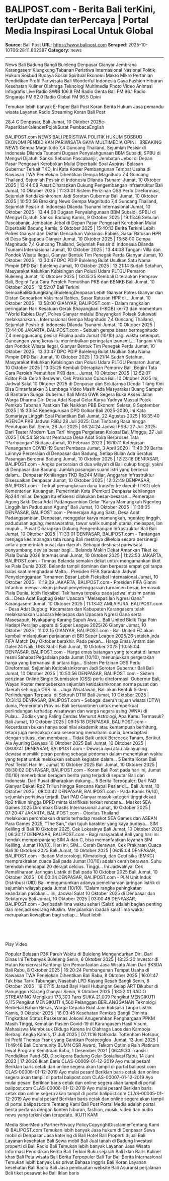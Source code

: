 # BALIPOST.com - Berita Bali terKini, terUpdate dan terPercaya | Portal Media Inspirasi Local Untuk Global

**Source**: Bali Post
**URL**: https://www.balipost.com
**Scraped**: 2025-10-10T06:28:11.802387
**Category**: news

---

News
Bali
Badung
Bangli
Buleleng
Denpasar
Gianyar
Jembrana
Karangasem
Klungkung
Tabanan
Peristiwa
Internasional
Nasional
Politik
Hukum
Sosbud
Budaya
Sosial
Spiritual
Ekonomi
Makro
Mikro
Pertanian
Pendidikan
Profil
Pariwisata
Bali Wonderful Indonesia
Gaya
Fashion
Hiburan
Kesehatan
Kuliner
Olahraga
Teknologi
Multimedia
Photo
Video
Animasi
Infografis
Live
Radio SWIB 106.8 FM
Radio Genta Bali FM 96.1
Radio Singaraja FM 92.0
Radio Global FM 96.5
Opini

Temukan lebih banyak
E-Paper Bali Post
Koran
Berita Hukum
Jasa pemandu wisata
Layanan Radio Streaming
Koran Bali Post

28.4 C
Denpasar, Bali
Jumat, 10 Oktober 2025e-PaperIklanKalenderPojokSurat PembacaEnglish
   
BALIPOST.com
NEWS
BALI
PERISTIWA
POLITIK
HUKUM
SOSBUD
EKONOMI
PENDIDIKAN
PARIWISATA
GAYA
MULTIMEDIA
OPINI
 
BREAKING NEWS
Gempa Magnitudo 7,4 Guncang Thailand, Sejumlah Pesisir di Indonesia Dilanda Tsunami
Dugaan Penyalahgunaan BBM Subsidi, SPBU di Mengwi Dijatuhi Sanksi
Sebulan Pascabanjir, Jembatan Jebol di Depan Pasar Pengosari Kerobokan Mulai Diperbaiki
Soal Aspirasi Belasan Gubernur Terkait TKD, Ini Kata Koster
Pembangunan Tempat Usaha di Kawasan TWA Penelokan Dihentikan
Gempa Magnitudo 7,4 Guncang Thailand, Sejumlah Pesisir di Indonesia Dilanda Tsunami
Jumat, 10 Oktober 2025 | 13:44:08
Pusat Diharapkan Dukung Pengembangan Infrastruktur Bali
Jumat, 10 Oktober 2025 | 11:33:01
Sistem Perizinan OSS Perlu Direformasi, Sejumlah Ketidaksinkronan Jadi Sorotan Gubernur Bali
Jumat, 10 Oktober 2025 | 10:50:56
Breaking News
Gempa Magnitudo 7,4 Guncang Thailand, Sejumlah Pesisir di Indonesia Dilanda Tsunami
Internasional Jumat, 10 Oktober 2025 | 13:44:08
Dugaan Penyalahgunaan BBM Subsidi, SPBU di Mengwi Dijatuhi Sanksi
Badung Kamis, 9 Oktober 2025 | 19:15:46
Sebulan Pascabanjir, Jembatan Jebol di Depan Pasar Pengosari Kerobokan Mulai Diperbaiki
Badung Kamis, 9 Oktober 2025 | 15:40:13
Berita Terkini
Lebih
Polres Gianyar dan Distan Gencarkan Vaksinasi Rabies, Sasar Ratusan HPR di Desa Singapadu
Gianyar Jumat, 10 Oktober 2025 | 13:58:00
Gempa Magnitudo 7,4 Guncang Thailand, Sejumlah Pesisir di Indonesia Dilanda Tsunami
Internasional Jumat, 10 Oktober 2025 | 13:44:08
Tangani Villa dan Pondok Wisata Ilegal, Gianyar Bentuk Tim Penegak Perda
Gianyar Jumat, 10 Oktober 2025 | 13:30:47
DPC PDIP Buleleng Bulat Usulkan Satu Nama Pimpin DPD Bali
Buleleng Jumat, 10 Oktober 2025 | 13:21:14
Sudah Setahun, Masyarakat Keluhkan Kebisingan dan Polusi Udara PLTGU Pemaron
Buleleng Jumat, 10 Oktober 2025 | 13:05:25
Kembali Diterapkan Pemprov Bali, Begini Tata Cara Peroleh Pemutihan PKB dan BBNKB
Bali Jumat, 10 Oktober 2025 | 12:52:07
Bali Terkini
SemuaBaliBadungBangliBulelengDenpasarLebih
Gianyar
Polres Gianyar dan Distan Gencarkan Vaksinasi Rabies, Sasar Ratusan HPR di...
Jumat, 10 Oktober 2025 | 13:58:00
GIANYAR, BALIPOST.com - Dalam rangkaian peringatan Hari Kesatuan Gerak Bhayangkari (HKGB) ke-73 dan momentum "World Rabies Day", Polres Gianyar melalui Bhayangkari Polsek Sukawati melaksanakan...
Internasional
Gempa Magnitudo 7,4 Guncang Thailand, Sejumlah Pesisir di Indonesia Dilanda Tsunami
Jumat, 10 Oktober 2025 | 13:44:08
JAKARTA, BALIPOST.com - Sebuah gempa besar bermagnitudo 7,4 mengguncang pesisir Filipina pada Jumat (10/10) pagi waktu setempat. Guncangan yang keras itu menimbulkan peringatan tsunami,...
Tangani Villa dan Pondok Wisata Ilegal, Gianyar Bentuk Tim Penegak Perda
Jumat, 10 Oktober 2025 | 13:30:47
DPC PDIP Buleleng Bulat Usulkan Satu Nama Pimpin DPD Bali
Jumat, 10 Oktober 2025 | 13:21:14
Sudah Setahun, Masyarakat Keluhkan Kebisingan dan Polusi Udara PLTGU Pemaron
Jumat, 10 Oktober 2025 | 13:05:25
Kembali Diterapkan Pemprov Bali, Begini Tata Cara Peroleh Pemutihan PKB dan...
Jumat, 10 Oktober 2025 | 12:52:07
Editor Pick
Cerah Berawan, Cek Prakiraan Cuaca Bali 10 Oktober 2025
Ini, Jadwal Salat 10 Oktober 2025 di Denpasar dan Sekitarnya
Denda Tilang Kini Bisa Dimanfaatkan 3 Lembaga
Video
Masih Ada Masyarakat Buang Sampah di Bantaran Sungai
Gubernur Bali Minta GWK Segera Buka Akses Jalan Warga Dharma Giri
Desa Adat Kapal Gelar Karya Yadnya Massal
Pojok
Pemkab Tabanan Pastikan Tak Naikkan PBB
Ekonomi Selasa, 9 September 2025 | 15:33:54
Kepengurusan DPD Golkar Bali 2025-2030, Ini Kata Sumarjaya Linggih Soal Pelantikan
Bali Jumat, 22 Agustus 2025 | 16:35:40
AGENDA PKB
Jadwal FSBJ 28 Juli 2025: Dari Timbang Rasa hingga Penutupan
Bali Senin, 28 Juli 2025 | 06:24:24
Jadwal FSBJ 27 Juli 2025: Dari Teater Modern ‘Les Tari’ hingga Pergelaran Kolosal
Bali Minggu, 27 Juli 2025 | 06:54:59
Surat Pembaca
Desa Adat Soka Berproses Tata ”Parhyangan”
Budaya Jumat, 10 Februari 2023 | 16:10:11
Ketegasan Penanganan COVID-19
Surat Pembaca Jumat, 3 April 2020 | 11:40:39
Berita Lainnya
Perceraian di Denpasar dan Badung, Setiap Bulan Ada Seratus Pasangan Bercerai
Badung Jumat, 10 Oktober 2025 | 12:23:18
DENPASAR, BALIPOST.com - Angka perceraian di dua wilayah di Bali cukup tinggi, yakni di Denpasar dan Badung. Jumlah pasangan suami istri yang bercerai dalam...
Denpasar Kehilangan TKD Rp244 Miliar, Anggaran Infrastruktur Disesuaikan
Denpasar Jumat, 10 Oktober 2025 | 12:02:49
DENPASAR, BALIPOST.com - Terkait pemangkasan dana transfer ke daerah (TKD) oleh Kementerian Keuangan, Pemerintah Kota (Pemkot) Denpasar kehilangan Rp244 miliar. Dengan itu efisiensi dilakukan besar-besaran...
Pemerajan Agung Sakti Desa Adat Padangsambian Gelar “Karya Mamungkah Ngenteg Linggih lan Padudusan Agung”
Bali Jumat, 10 Oktober 2025 | 11:38:05
DENPASAR, BALIPOST.com - Pemerajan Agung Sakti, Desa Adat Padangsambian, Denpasar, menggelar karya mamungkah, ngenteg linggih, padudusan agung, menawaratna, tawur walik sumpah utama, melaspas, lan mupuk...
Pusat Diharapkan Dukung Pengembangan Infrastruktur Bali
Bali Jumat, 10 Oktober 2025 | 11:33:01
DENPASAR, BALIPOST.com - Tantangan menjaga kesimbangan tata ruang Bali mestinya dikelola secara bersinergi antara pemerintah pusat dan daerah. Sebagai destinasi pariwisata penyumbang devisa besar bagi...
Belanda Makin Dekat Amankan Tiket ke Piala Dunia 2026
Internasional Jumat, 10 Oktober 2025 | 11:23:53
JAKARTA, BALIPOST.com - Timnas Belanda semakin dekat untuk mengamankan tiket ke Piala Dunia 2026. Belanda tampil dominan dan berpesta empat gol tanpa balas saat menghadapi Malta...
Presiden FIFA Sarankan Jadwal Penyelenggaraan Turnamen Besar Lebih Fleksibel
Internasional Jumat, 10 Oktober 2025 | 11:19:09
JAKARTA, BALIPOST.com - Presiden FIFA Gianni Infantino menyarankan jadwal penyelenggaraan turnamen besar, termasuk Piala Dunia, lebih fleksibel. Tak hanya terpaku pada jadwal musim panas di...
Desa Adat Bugbug Gelar Upacara ’’Melaspas lan Ngresi Gana’’
Karangasem Jumat, 10 Oktober 2025 | 11:13:42
AMLAPURA, BALIPOST.com - Desa Adat Bugbug, Kecamatan dan Kabupaten Karangasem telah melaksanakan Upacara Melaspas dan Upacara Ngresi Gana serta Masesapuh, Nyakapang Karang Sapuh Awu,...
Bali United Bidik Tiga Poin Hadapi Persijap Jepara di Super League 2025/26
Gianyar Jumat, 10 Oktober 2025 | 11:02:15
GIANYAR, BALIPOST.com - Bali United FC akan kembali melanjutkan perjalanan di BRI Super League 2025/26 setelah jeda FIFA Match Day Oktober berakhir. Pada pekan...
Harga Emas Antam dan Galeri24 Naik, UBS Stabil
Bali Jumat, 10 Oktober 2025 | 10:55:04
DENPASAR, BALIPOST.com - Harga emas batangan yang tercatat di laman resmi Sahabat Pegadaian pada Jumat (10/10), menunjukkan pergerakan harga yang bervariasi di antara tiga...
Sistem Perizinan OSS Perlu Direformasi, Sejumlah Ketidaksinkronan Jadi Sorotan Gubernur Bali
Bali Jumat, 10 Oktober 2025 | 10:50:56
DENPASAR, BALIPOST.com - Sistem perizinan Online Single Submission (OSS) perlu direformasi. Gubernur Bali, Wayan Koster membeberkan sejumlah ketidaksinkronan norma pusat dan daerah sehingga OSS ini...
Jaga Wisatawan, Bali akan Bentuk Sistem Perlindungan Terpadu  di Seluruh DTW
Bali Jumat, 10 Oktober 2025 | 10:31:12
DENPASAR, BALIPOST.com - Sebagai daerah tujuan wisata (DTW) dunia, Pemerintah Provinsi Bali berkomitmen untuk memperkuat perlindungan terhadap wisatawan dan warga negara asing (WNA) di Pulau...
Zodiak yang Paling Cerdas Menurut Astrologi, Apa Kamu Termasuk?
Bali Jumat, 10 Oktober 2025 | 09:15:18
DENPASAR, BALIPOST.com - Kecerdasan bukan hanya soal nilai akademik atau kemampuan berhitung, tetapi juga mencakup cara seseorang memahami dunia, beradaptasi dengan situasi, dan membaca...
Tidak Baik untuk Bercocok Tanam, Berikut Ala Ayuning Dewasa 10 Oktober 2025
Bali Jumat, 10 Oktober 2025 | 09:00:41
DENPASAR, BALIPOST.com - Dewasa ayu atau ala ayuning dewasa memiliki peran penting sebagai pedoman dalam menentukan waktu yang tepat untuk melakukan sebuah kegiatan dalam...
5 Berita Koran Bali Post Terbit Hari Ini, Jumat 10 Oktober 2025
Bali Jumat, 10 Oktober 2025 | 08:30:02
DENPASAR, BALIPOST.com - Koran Bali Post pada hari ini, Jumat (10/10) menerbitkan beragam berita yang terjadi di seputar Bali dan Indonesia. Dari Pusat diharapkan dukung...
5 Berita Terpopuler: Dari PAD Gianyar Dekati Rp2 Triliun hingga Rencana Kapal Pesiar di...
Bali Jumat, 10 Oktober 2025 | 08:00:42
DENPASAR, BALIPOST.com - Pada Kamis (9/10), sejumlah peristiwa terjadi. Dari PAD Gianyar masuk kategori tinggi dekati Rp2 triliun hingga DPRD minta klarifikasi terkait rencana...
Maskot SEA Games 2025 Dirombak Drastis
Internasional Jumat, 10 Oktober 2025 | 07:20:47
JAKARTA, BALIPOST.com - Otoritas Thailand melakukan perombakan drastis terhadap maskot SEA Games dan ASEAN Para Games 2025, “The San,” dari tujuh karakter yang kaya budaya...
SIM Keliling di Bali 10 Oktober 2025, Cek Lokasinya
Bali Jumat, 10 Oktober 2025 | 06:30:17
DENPASAR, BALIPOST.com - Bagi masyarakat Bali yang hari ini hendak memperpanjang SIM A dan C, bisa memanfaatkan layanan SIM Keliling, Jumat (10/10). Hari ini, SIM...
Cerah Berawan, Cek Prakiraan Cuaca Bali 10 Oktober 2025
Bali Jumat, 10 Oktober 2025 | 06:15:04
DENPASAR, BALIPOST.com - Badan Meteorologi, Klimatologi, dan Geofisika (BMKG) memprakirakan cuaca Bali pada Jumat (10/10) adalah cerah berawan. Suhu terendah mencapai 20 derajat celcius. Tinggi...
Ini Jadwalnya! Cek Pemeliharaan Jaringan Listrik di Bali pada 10 Oktober 2025
Bali Jumat, 10 Oktober 2025 | 06:00:04
DENPASAR, BALIPOST.com - PLN Unit Induk Distribusi (UID) Bali mengumumkan adanya pemeliharaan jaringan listrik di sejumlah wilayah pada Jumat (10/10). "Dalam rangka peningkatan keandalan pasokan...
Ini, Jadwal Salat 10 Oktober 2025 di Denpasar dan Sekitarnya
Bali Jumat, 10 Oktober 2025 | 03:00:48
DENPASAR, BALIPOST.com - Beribadah lima waktu sehari (Salat) adalah bagian penting dari menjadi seorang Muslim. Menjalankan ibadah salat lima waktu merupakan kewajiban bagi setiap...
Muat lebih

 




 

Play Video

Populer
Belasan P3K Paruh Waktu di Buleleng Mengundurkan Diri, Dari Dinas Ini Terbanyak
Buleleng Senin, 6 Oktober 2025 | 18:23:30
Investor di Hutan Konservasi Kantongi Izin Pemanfaatan Jasa Wisata Alam Dari BKSDA
Bali Rabu, 8 Oktober 2025 | 16:20:24
Pembangunan Tempat Usaha di Kawasan TWA Penelokan Dihentikan
Bali Rabu, 8 Oktober 2025 | 16:01:47
Tak bisa Tarik Tabungan, Nasabah LPD Kayang Resah
Bangli Senin, 6 Oktober 2025 | 19:07:15
Jasad Bayi Hasil Hubungan Gelap ART Dikubur di Panunggun Karang
Gianyar Senin, 6 Oktober 2025 | 18:52:01
RADIO STREAMING
Mengikuti
173,303
Fans
SUKA
21,009
Pengikut
MENGIKUTI
6,115
Pengikut
MENGIKUTI
4,560
Pelanggan
BERLANGGANAN
Teknologi
Berbekal Bahan Bekas, Warga Cepaka Buat Jam Raksasa Tanpa Listrik
Kamis, 9 Oktober 2025 | 16:03:45
Kesehatan
Pemkab Bangli Diminta Tingkatkan Status Puskesmas
Jokowi Anugerahkan Penghargaan PPKM
Masih Tinggi, Kematian Pasien Covid-19 di Karangasem
Hasil Visum, Mahasiswa Membusuk Diduga Karena Ini
Olahraga
Laos dan Kamboja Berbagi Angka
Kamis, 17 Juli 2025 | 07:11:16
Nahkodai Tottenham Hotspur, Ini Profil Thomas Frank yang Gantikan Postecoglou 
Jumat, 13 Juni 2025 | 11:49:48
Bali Community
BUMN CSR Award, Telkom Optimis Raih Platinum lewat Program Kemitraan
Rabu, 1 Desember 2021 | 06:49:33
Transisi Pendidikan Paud-SD, Disdikpora Badung Gelar Sosialisasi
Rabu, 14 Juni 2023 | 17:26:26
Iklan Baris
CLAS-00009-01-12-2019
Ayo mulai pesan!
Beriklan baris cetak dan online segera akan tampil di portal balipost.com
CLAS-00008-01-12-2019
Ayo mulai pesan!
Beriklan baris cetak dan online segera akan tampil di portal balipost.com
CLAS-00007-01-12-2019
Ayo mulai pesan!
Beriklan baris cetak dan online segera akan tampil di portal balipost.com
CLAS-00006-01-12-2019
Ayo mulai pesan!
Beriklan baris cetak dan online segera akan tampil di portal balipost.com
CLAS-00005-01-12-2019
Ayo mulai pesan!
Beriklan baris cetak dan online segera akan tampil di portal balipost.com
Tentang Kami
Bali Post Portal Media adalah portal berita pertama dengan konten hiburan, fashion, musik, video dan audio news yang terkini dan terupdate.
IKUTI KAMI
   
Media SiberMedia PartnerPrivacy PolicyCopyrightDisclaimerTentang Kami
© BALIPOST.com
Temukan lebih banyak
Jasa hukum di Denpasar
Sewa mobil di Denpasar
Jasa katering di Bali
Hotel Bali
Properti dijual Bali
Layanan kesehatan Bali
Sewa mobil Bali
Jual tanah di Badung
Investasi properti di Bali
Radio Bali
Temukan lebih banyak
Layanan Jasa Wisata
Informasi Pendidikan
Berita Bali Terkini
Buku sejarah Bali
Iklan Baris
Kuliner khas Bali
Peta wisata Bali
Berita Terpopuler Bali
Tur Bali
Berita Internasional
Temukan lebih banyak
Les privat Bahasa Inggris Bali
Koran
Layanan kesehatan Bali
Radio Bali
Jasa pembuatan website Bali
Asuransi perjalanan
Beli tiket pesawat ke Bali
Iklan baris
